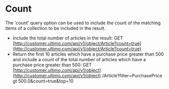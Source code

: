 # Count

The 'count' query option can be used to include the count of the matching items of a collection to be included in the result.

* Include the total number of articles in the result: GET [http://customer.ultimo.com/api/v1/object/Article?count=true](http://customer.ultimo.com/api/v1/object/Article?count=true)
* Return the first 10 articles which have a purchase price greater than 500 and include a count of the total number of articles which have a purchase price greater than 500: GET [http://customer.ultimo.com/api/v1/object](http://customer.ultimo.com/api/v1/object) /Article?filter=PurchasePrice gt 500.0&count=true&top=10


